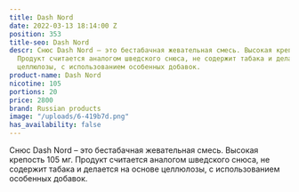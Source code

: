 ```yaml
---
title: Dash Nord
date: 2022-03-13 18:14:00 Z
position: 353
title-seo: Dash Nord
descr: Снюс Dash Nord – это бестабачная жевательная смесь. Высокая крепость 105 мг.
  Продукт считается аналогом шведского снюса, не содержит табака и делается на основе
  целлюлозы, с использованием особенных добавок.
product-name: Dash Nord
nicotine: 105
portions: 20
price: 2800
brand: Russian products
image: "/uploads/6-419b7d.png"
has_availability: false
---
```


Снюс Dash Nord – это бестабачная жевательная смесь. Высокая крепость 105 мг. Продукт считается аналогом шведского снюса, не содержит табака и делается на основе целлюлозы, с использованием особенных добавок.